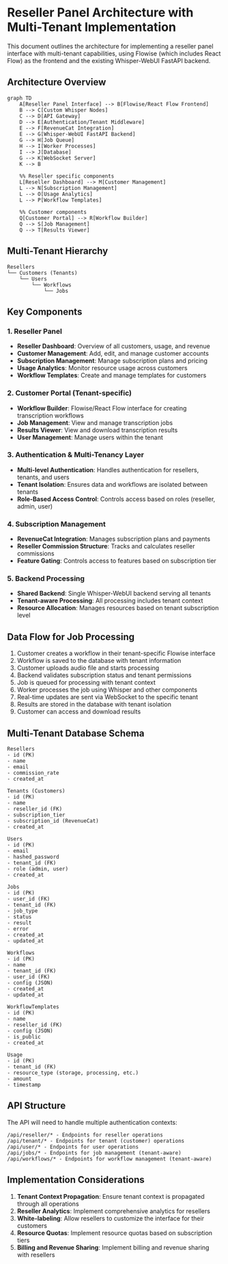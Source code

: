 # Reseller Panel Architecture with Multi-Tenant Implementation

This document outlines the architecture for implementing a reseller panel interface with multi-tenant capabilities, using Flowise (which includes React Flow) as the frontend and the existing Whisper-WebUI FastAPI backend.

## Architecture Overview

```mermaid
graph TD
    A[Reseller Panel Interface] --> B[Flowise/React Flow Frontend]
    B --> C[Custom Whisper Nodes]
    C --> D[API Gateway]
    D --> E[Authentication/Tenant Middleware]
    E --> F[RevenueCat Integration]
    E --> G[Whisper-WebUI FastAPI Backend]
    G --> H[Job Queue]
    H --> I[Worker Processes]
    I --> J[Database]
    G --> K[WebSocket Server]
    K --> B
    
    %% Reseller specific components
    L[Reseller Dashboard] --> M[Customer Management]
    L --> N[Subscription Management]
    L --> O[Usage Analytics]
    L --> P[Workflow Templates]
    
    %% Customer components
    Q[Customer Portal] --> R[Workflow Builder]
    Q --> S[Job Management]
    Q --> T[Results Viewer]
```

## Multi-Tenant Hierarchy

```
Resellers
└── Customers (Tenants)
    └── Users
        └── Workflows
            └── Jobs
```

## Key Components

### 1. Reseller Panel

- **Reseller Dashboard**: Overview of all customers, usage, and revenue
- **Customer Management**: Add, edit, and manage customer accounts
- **Subscription Management**: Manage subscription plans and pricing
- **Usage Analytics**: Monitor resource usage across customers
- **Workflow Templates**: Create and manage templates for customers

### 2. Customer Portal (Tenant-specific)

- **Workflow Builder**: Flowise/React Flow interface for creating transcription workflows
- **Job Management**: View and manage transcription jobs
- **Results Viewer**: View and download transcription results
- **User Management**: Manage users within the tenant

### 3. Authentication & Multi-Tenancy Layer

- **Multi-level Authentication**: Handles authentication for resellers, tenants, and users
- **Tenant Isolation**: Ensures data and workflows are isolated between tenants
- **Role-Based Access Control**: Controls access based on roles (reseller, admin, user)

### 4. Subscription Management

- **RevenueCat Integration**: Manages subscription plans and payments
- **Reseller Commission Structure**: Tracks and calculates reseller commissions
- **Feature Gating**: Controls access to features based on subscription tier

### 5. Backend Processing

- **Shared Backend**: Single Whisper-WebUI backend serving all tenants
- **Tenant-aware Processing**: All processing includes tenant context
- **Resource Allocation**: Manages resources based on tenant subscription level

## Data Flow for Job Processing

1. Customer creates a workflow in their tenant-specific Flowise interface
2. Workflow is saved to the database with tenant information
3. Customer uploads audio file and starts processing
4. Backend validates subscription status and tenant permissions
5. Job is queued for processing with tenant context
6. Worker processes the job using Whisper and other components
7. Real-time updates are sent via WebSocket to the specific tenant
8. Results are stored in the database with tenant isolation
9. Customer can access and download results

## Multi-Tenant Database Schema

```
Resellers
- id (PK)
- name
- email
- commission_rate
- created_at

Tenants (Customers)
- id (PK)
- name
- reseller_id (FK)
- subscription_tier
- subscription_id (RevenueCat)
- created_at

Users
- id (PK)
- email
- hashed_password
- tenant_id (FK)
- role (admin, user)
- created_at

Jobs
- id (PK)
- user_id (FK)
- tenant_id (FK)
- job_type
- status
- result
- error
- created_at
- updated_at

Workflows
- id (PK)
- name
- tenant_id (FK)
- user_id (FK)
- config (JSON)
- created_at
- updated_at

WorkflowTemplates
- id (PK)
- name
- reseller_id (FK)
- config (JSON)
- is_public
- created_at

Usage
- id (PK)
- tenant_id (FK)
- resource_type (storage, processing, etc.)
- amount
- timestamp
```

## API Structure

The API will need to handle multiple authentication contexts:

```
/api/reseller/* - Endpoints for reseller operations
/api/tenant/* - Endpoints for tenant (customer) operations
/api/user/* - Endpoints for user operations
/api/jobs/* - Endpoints for job management (tenant-aware)
/api/workflows/* - Endpoints for workflow management (tenant-aware)
```

## Implementation Considerations

1. **Tenant Context Propagation**: Ensure tenant context is propagated through all operations
2. **Reseller Analytics**: Implement comprehensive analytics for resellers
3. **White-labeling**: Allow resellers to customize the interface for their customers
4. **Resource Quotas**: Implement resource quotas based on subscription tiers
5. **Billing and Revenue Sharing**: Implement billing and revenue sharing with resellers
